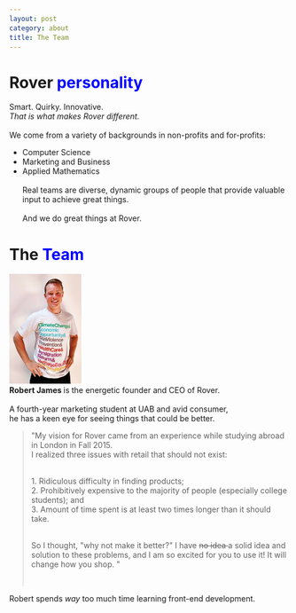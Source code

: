 ```yaml
---
layout: post
category: about
title: The Team
---
```


# Rover <font color="blue"> personality </font>

Smart. Quirky. Innovative. <br>
<i> That is what makes Rover different. </i> <br><br>
We come from a variety of backgrounds in non-profits and for-profits: <br>
+ Computer Science <br>
+ Marketing and Business <br>
+ Applied Mathematics <br><br>
Real teams are diverse, dynamic groups of people that provide valuable input to achieve great things.<br><br>
And we do great things at Rover.<br>

# The <font color="blue"> Team </font>

<img src="/img/robert_new_author_pic.jpg" width="130px" alt="Robert James"> <br>
<strong> Robert James </strong> is the energetic founder and CEO of Rover. <br><br>
A fourth-year marketing student at UAB and avid consumer, <br> he has a keen eye for seeing things that could be better. <br>
<blockquote>
<p>"My vision for Rover came from an experience while studying abroad in London in Fall 2015. <br>
I realized three issues with retail that should not exist:<br><br>
<p style="text-align: left;">
1. Ridiculous difficulty in finding products;<br>
2. Prohibitively expensive to the majority of people (especially college students); and <br>
3. Amount of time spent is at least two times longer than it should take. <br><br></p>
So I thought, "why not make it better?" I have <strike> no idea </strike> a solid idea and solution to these problems, and I am so excited for you to use it! It will change how you shop. "</p><br>
</blockquote>
Robert spends <i>way</i> too much time learning front-end development.
